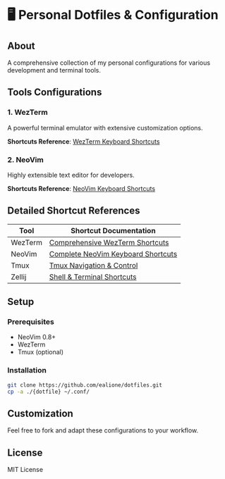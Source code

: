 # 🖥️ Personal Dotfiles & Configuration

## About
A comprehensive collection of my personal configurations for various development and terminal tools.

## Tools Configurations

### 1. WezTerm
A powerful terminal emulator with extensive customization options.

**Shortcuts Reference**: [WezTerm Keyboard Shortcuts](wezterm-shortcuts.md)

### 2. NeoVim
Highly extensible text editor for developers.

**Shortcuts Reference**: [NeoVim Keyboard Shortcuts](nvim-shortcuts.md)

## Detailed Shortcut References

| Tool | Shortcut Documentation |
|------|------------------------|
| WezTerm | [Comprehensive WezTerm Shortcuts](wezterm-shortcuts.md) |
| NeoVim | [Complete NeoVim Keyboard Shortcuts](nvim-shortcuts.md) |
| Tmux | [Tmux Navigation & Control](tmux-shortcuts.md) |
| Zellij | [Shell & Terminal Shortcuts](zellij-shortcuts.md) |

## Setup

### Prerequisites
- NeoVim 0.8+
- WezTerm 
- Tmux (optional)

### Installation
```bash
git clone https://github.com/ealione/dotfiles.git
cp -a ./{dotfile} ~/.conf/
```

## Customization
Feel free to fork and adapt these configurations to your workflow.

## License
MIT License
